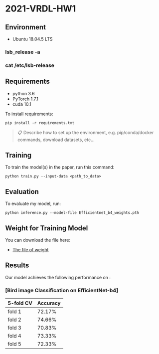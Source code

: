 # 2021-VRDL-HW1


## Environment

* Ubuntu 18.04.5 LTS
### lsb_release -a   
### cat /etc/lsb-release

## Requirements

* python 3.6
* PyTorch 1.7.1
* cuda 10.1

To install requirements:

```setup
pip install -r requirements.txt
```
    
>📋  Describe how to set up the environment, e.g. pip/conda/docker commands, download datasets, etc...

## Training

To train the model(s) in the paper, run this command:

```train
python train.py --input-data <path_to_data> 
```

## Evaluation

To evaluate my model, run:

```eval
python inference.py --model-file Efficientnet_b4_weights.pth 
```

## Weight for Training Model

You can download the file here:

- [The file of weight](https://drive.google.com/file/d/1gYVfYmBDfudLZ1zQC4fEsbXMn006kosy/view?usp=sharing)

## Results

Our model achieves the following performance on :

### [Bird image Classification on EfficientNet-b4]

| 5-fold CV  |  Accuracy  | 
| -----------|----------- | 
|fold 1      |   72.17%   |  
|fold 2      |   74.66%   | 
|fold 3      |   70.83%   |   
|fold 4      |   73.33%   |  
|fold 5      |   72.33%   | 

